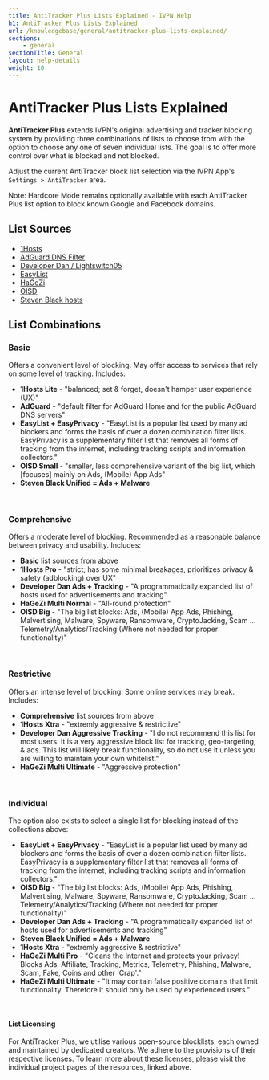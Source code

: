 ```yaml
---
title: AntiTracker Plus Lists Explained - IVPN Help
h1: AntiTracker Plus Lists Explained
url: /knowledgebase/general/antitracker-plus-lists-explained/
sections:
    - general
sectionTitle: General
layout: help-details
weight: 10
---
```

# AntiTracker Plus Lists Explained

**AntiTracker Plus** extends IVPN's original advertising and tracker blocking system by providing three combinations of lists to choose from with the option to choose any one of seven individual lists.  The goal is to offer more control over what is blocked and not blocked.

Adjust the current AntiTracker block list selection via the IVPN App's `Settings > AntiTracker` area.

<div markdown="1" class="notice notice--info">
Note: Hardcore Mode remains optionally available with each AntiTracker Plus list option to block known Google and Facebook domains.
</div>

## List Sources

* [1Hosts](https://o0.pages.dev/)
* [AdGuard DNS Filter](https://adguardteam.github.io/AdGuardSDNSFilter/Filters/filter.txt)
* [Developer Dan / Lightswitch05](https://github.com/lightswitch05/hosts)
* [EasyList](https://easylist.to/)
* [HaGeZi](https://github.com/hagezi/dns-blocklists)
* [OISD](https://oisd.nl/downloads)
* [Steven Black hosts](https://github.com/StevenBlack/hosts)

## List Combinations

### Basic

Offers a convenient level of blocking.  May offer access to services that rely on some level of tracking.  Includes:

* **1Hosts Lite** - "balanced; set & forget, doesn't hamper user experience (UX)"
* **AdGuard** - "default filter for AdGuard Home and for the public AdGuard DNS servers"
* **EasyList + EasyPrivacy** - "EasyList is a popular list used by many ad blockers and forms the basis of over a dozen combination filter lists. EasyPrivacy is a supplementary filter list that removes all forms of tracking from the internet, including tracking scripts and information collectors."
* **OISD Small** - "smaller, less comprehensive variant of the big list, which [focuses] mainly on Ads, (Mobile) App Ads"
* **Steven Black Unified = Ads + Malware**

<br />

### Comprehensive

Offers a moderate level of blocking.  Recommended as a reasonable balance between privacy and usability.  Includes:

* **Basic** list sources from above
* **1Hosts Pro** - "strict; has some minimal breakages, prioritizes privacy & safety (adblocking) over UX"
* **Developer Dan Ads + Tracking** - "A programmatically expanded list of hosts used for advertisements and tracking"
* **HaGeZi Multi Normal** - "All-round protection"
* **OISD Big** - "The big list blocks: Ads, (Mobile) App Ads, Phishing, Malvertising, Malware, Spyware, Ransomware, CryptoJacking, Scam ... Telemetry/Analytics/Tracking (Where not needed for proper functionality)"

<br />

### Restrictive

Offers an intense level of blocking.  Some online services may break.  Includes:

* **Comprehensive** list sources from above
* **1Hosts Xtra** - "extremly aggressive & restrictive"
* **Developer Dan Aggressive Tracking** - "I do not recommend this list for most users. It is a very aggressive block list for tracking, geo-targeting, & ads. This list will likely break functionality, so do not use it unless you are willing to maintain your own whitelist."
* **HaGeZi Multi Ultimate** - "Aggressive protection"

<br />

### Individual

The option also exists to select a single list for blocking instead of the collections above:

* **EasyList + EasyPrivacy** - "EasyList is a popular list used by many ad blockers and forms the basis of over a dozen combination filter lists. EasyPrivacy is a supplementary filter list that removes all forms of tracking from the internet, including tracking scripts and information collectors."
* **OISD Big** - "The big list blocks: Ads, (Mobile) App Ads, Phishing, Malvertising, Malware, Spyware, Ransomware, CryptoJacking, Scam ... Telemetry/Analytics/Tracking (Where not needed for proper functionality)"
* **Developer Dan Ads + Tracking** - "A programmatically expanded list of hosts used for advertisements and tracking"
* **Steven Black Unified = Ads + Malware**
* **1Hosts Xtra** - "extremly aggressive & restrictive"
* **HaGeZi Multi Pro** - "Cleans the Internet and protects your privacy! Blocks Ads, Affiliate, Tracking, Metrics, Telemetry, Phishing, Malware, Scam, Fake, Coins and other 'Crap'."
* **HaGeZi Multi Ultimate** - "It may contain false positive domains that limit functionality. Therefore it should only be used by experienced users."

<br />

#### List Licensing

For AntiTracker Plus, we utilise various open-source blocklists, each owned and maintained by dedicated creators. We adhere to the provisions of their respective licenses.  To learn more about these licenses, please visit the individual project pages of the resources, linked above.
